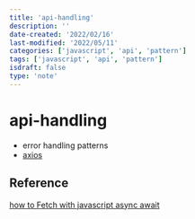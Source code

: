 ```yaml
---
title: 'api-handling'
description: ''
date-created: '2022/02/16'
last-modified: '2022/05/11'
categories: ['javascript', 'api', 'pattern']
tags: ['javascript', 'api', 'pattern']
isdraft: false
type: 'note'
---
```


# api-handling

- error handling patterns
- [axios](https://axios-http.com/docs/example)

## Reference

[how to Fetch with javascript async await](https://dmitripavlutin.com/javascript-fetch-aasync-await/)
